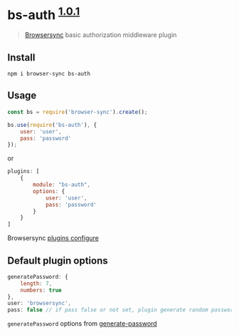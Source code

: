 # bs-auth <sup>[1.0.1](https://github.com/tazau/bs-auth/blob/master/CHANGELOG.md)</sup>

> [Browsersync](https://browsersync.io/) basic authorization middleware plugin

## Install
`npm i browser-sync bs-auth`

## Usage
```javascript
const bs = require('browser-sync').create();

bs.use(require('bs-auth'), {
    user: 'user',
    pass: 'password'
});
```

or

```javascript
plugins: [
    {
        module: "bs-auth",
        options: {
            user: 'user',
            pass: 'password'
        }
    }
]
```

Browsersync [plugins configure](https://browsersync.io/docs/options#option-plugins)

## Default plugin options
```javascript
generatePassword: {
    length: 7,
    numbers: true
},
user: 'browsersync',
pass: false // if pass false or not set, plugin generate random password
```
`generatePassword` options from [generate-password](https://www.npmjs.com/package/generate-password)